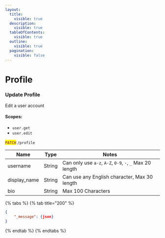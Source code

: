 ```yaml
---
layout:
  title:
    visible: true
  description:
    visible: true
  tableOfContents:
    visible: true
  outline:
    visible: true
  pagination:
    visible: false
---
```


# Profile

### Update Profile

Edit a user account

#### Scopes:

* `user.get`
* `user.edit`

<mark style="color:purple;">`PATCH`</mark> `/profile`

| Name          | Type   | Notes                                                    |
| ------------- | ------ | -------------------------------------------------------- |
| username      | String | Can only use `a-z`, `A-Z`, `0-9`, `-`, `_` Max 20 length |
| display\_name | String | Can use any English character, Max 30 length             |
| bio           | String | Max 100 Characters                                       |

{% tabs %}
{% tab title="200" %}
```json
{
    "_message": {json}
}
```
{% endtab %}
{% endtabs %}
